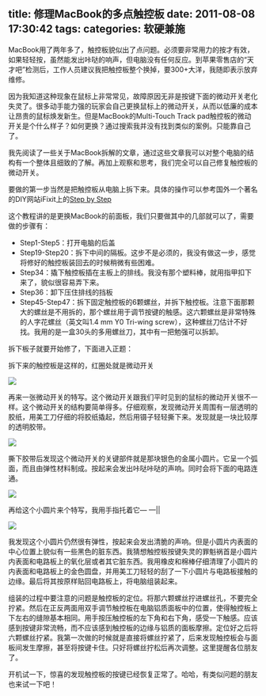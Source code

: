 title: 修理MacBook的多点触控板
date: 2011-08-08 17:30:42
tags:
categories: 软硬兼施
---

MacBook用了两年多了，触控板貌似出了点问题。必须要非常用力的按才有效，如果轻轻按，虽然能发出咔哒的响声，但电脑没有任何反应。到苹果零售店的“天才吧”检测后，工作人员建议我把触控板整个换掉，要300+大洋，我随即表示放弃维修。

因为我知道这种现象在鼠标上非常常见，故障原因无非是按键下面的微动开关老化失灵了。很多动手能力强的玩家会自己更换鼠标上的微动开关，从而以低廉的成本让昂贵的鼠标焕发新生。但是MacBook的Multi-Touch Track pad触控板的微动开关是个什么样子？如何更换？通过搜索我并没有找到类似的案例。只能靠自己了。

<!--more-->

我先阅读了一些关于MacBook拆解的文章，通过这些文章我可以对整个电脑的结构有一个整体且细致的了解。再加上观察和思考，我们完全可以自己修复触控板的微动开关。

要做的第一步当然是把触控板从电脑上拆下来。具体的操作可以参考国外一个著名的DIY网站iFixit上的[Step by Step](http://www.ifixit.com/Guide/Repair/MacBook-Unibody-Model-A1278-Upper-Case-Replacement/6029/)

这个教程讲的是更换MacBook的前面板，我们只要做其中的几部就可以了，需要做的步骤有：

* Step1-Step5：打开电脑的后盖
* Step19-Step20：拆下中间的隔板。这步不是必须的，我没有做这一步，感觉将修好的触控板装回去的时候稍微有些困难。
* Step34：撬下触控板插在主板上的排线。我没有那个塑料棒，就用指甲扣下来了，貌似很容易弄下来。
* Step36：卸下压住排线的挡板
* Step45-Step47：拆下固定触控板的6颗螺丝，并拆下触控板。注意下面那颗大的螺丝是不用拆的，那个螺丝用于调节按键的触感。这六颗螺丝是非常特殊的人字花螺丝（英文叫1.4 mm Y0 Tri-wing screw），这种螺丝刀估计不好找。我用的是一盒30头的多用螺丝刀，其中有一把勉强可以拆卸。

拆下板子就要开始修了，下面进入正题：

拆下来的触控板是这样的，红圈处就是微动开关 

![][pic1]

再来一张微动开关的特写。这个微动开关跟我们平时见到的鼠标的微动开关很不一样。这个微动开关的结构要简单得多。仔细观察，发现微动开关周围有一层透明的胶纸，用美工刀仔细的将胶纸撬起，然后用镊子轻轻撕下来。发现就是一块比较厚的透明胶带。 

![][pic2]

撕下胶带后发现这个微动开关的关键部件就是那块银色的金属小圆片。它呈一个弧面，而且由弹性材料制成。按起来会发出咔哒咔哒的声响。同时会将下面的电路连通。

![][pic3]
 
再给这个小圆片来个特写，我用手指托着它— —||

![][pic4]

我发现这个小圆片仍然很有弹性，按起来会发出清脆的声响。但是小圆片内表面的中心位置上貌似有一些黑色的脏东西。我猜想触控板按键失灵的罪魁祸首是小圆片内表面和电路板上的氧化层或者其它脏东西。我用橡皮和棉棒仔细清理了小圆片的内表面和电路板上的金色圆盘，并用美工刀轻轻的刮了一下小圆片与电路板接触的边缘。最后将其按原样贴回电路板上，将电脑组装起来。

组装的过程中要注意的问题是触控板的定位。将那六颗螺丝拧进螺丝孔，不要完全拧紧。然后在正反两面用双手调节触控板在电脑铝质面板中的位置，使得触控板上下左右的缝隙基本相同。用手按压触控板的左下角和右下角，感受一下触感。应该感到按键非常流畅，而不应该感到触控板的边缘与铝质的面板摩擦。定位好之后将六颗螺丝拧紧。我第一次做的时候就是直接将螺丝拧紧了，后来发现触控板会与面板间发生摩擦，甚至将按键卡住。只好将螺丝拧松后再次调整。这里提醒各位朋友了。

开机试一下，惊喜的发现触控板的按键已经恢复正常了。哈哈，有类似问题的朋友也来试一下吧！

[pic1]: /images/multitouch-pad-1.jpg
[pic2]: /images/multitouch-pad-2.jpg
[pic3]: /images/multitouch-pad-3.jpg
[pic4]: /images/multitouch-pad-4.jpg